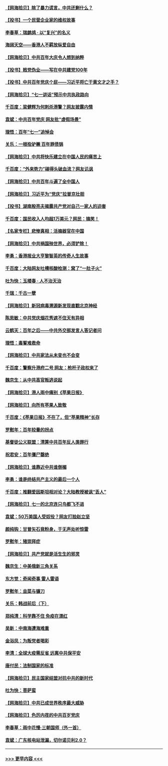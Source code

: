 #### [【网海拾贝】除了暴力谎言，中共还剩什么？](../pages/nsc993/n13071082.md?t=07070651) 
#### [【投书】一个民营企业家的维权故事](../pages/nsc993/n13070932.md?t=07070651) 
#### [李春草：瑞鹧鸪 · 以“复兴”的名义](../pages/nsc993/n13069984.md?t=07070651) 
#### [海阔天空——香港人不羁放纵爱自由](../pages/nsc993/n13069407.md?t=07070651) 
#### [【网海拾贝】中共百年大庆令人想到纳粹](../pages/nsc993/n13068483.md?t=07070651) 
#### [【投书】贱党伪业——写在中共建党100年](../pages/nsc993/n13067843.md?t=07070651) 
#### [【投书】中共百年党庆个屁——习近平将亡于黄文才之手？](../pages/nsc993/n13067425.md?t=07070651) 
#### [【网海拾贝】“七一讲话”预示中共执政路向](../pages/nsc993/n13066434.md?t=07070651) 
#### [千百度：梁健辉为何刺杀港警？网友披露内情](../pages/nsc993/n13066979.md?t=07070651) 
#### [袁斌：中共百年党庆 网友批“虚假场景”](../pages/nsc993/n13066385.md?t=07070651) 
#### [理悟：百年“七一”追悼会](../pages/nsc993/n13066106.md?t=07070651) 
#### [关乐：一根拴驴橛 百年罪债锅](../pages/nsc993/n13066089.md?t=07070651) 
#### [【网海拾贝】中共将快乐建立在中国人民的痛苦上](../pages/nsc993/n13064939.md?t=07070651) 
#### [千百度：“外来势力”碰得头破血流？网友讥讽](../pages/nsc993/n13064878.md?t=07070651) 
#### [【网海拾贝】中共百年斗遍了全中国人](../pages/nsc993/n13060020.md?t=07070651) 
#### [【网海拾贝】习近平为“党庆”拉普京壮胆](../pages/nsc993/n13057781.md?t=07070651) 
#### [【投书】湖南殷亮夫揭露共产党对自己一家人的迫害](../pages/nsc993/n13057744.md?t=07070651) 
#### [千百度：国民收入人均超1万美元？网民：搞笑！](../pages/nsc993/n13057692.md?t=07070651) 
#### [【名家专栏】悲惨真相：活摘器官在中国](../pages/nsc993/n13056611.md?t=07070651) 
#### [【网海拾贝】中共祸国殃世界，必须铲除！](../pages/nsc993/n13056011.md?t=07070651) 
#### [李勇：香港报业大亨黎智英的传奇人生故事](../pages/nsc993/n13055258.md?t=07070651) 
#### [千百度：大陆网友吐槽核酸检测：窝了“一肚子火”](../pages/nsc993/n13055194.md?t=07070651) 
#### [吐为快：玉楼春 · 人不治天治](../pages/nsc993/n13054028.md?t=07070651) 
#### [千瑞：千古一孽](../pages/nsc993/n13054016.md?t=07070651) 
#### [【网海拾贝】新冠病毒溯源新发现直戳北京神经](../pages/nsc993/n13052425.md?t=07070651) 
#### [陈思敏：中共党庆烟花秀遮不住天有异相](../pages/nsc993/n13052020.md?t=07070651) 
#### [云鹤天：百年之后——中共外交部发言人答记者问](../pages/nsc993/n13051604.md?t=07070651) 
#### [理悟：毒誓难救命](../pages/nsc993/n13051601.md?t=07070651) 
#### [【网海拾贝】中共家法从未变也不会变](../pages/nsc993/n13050366.md?t=07070651) 
#### [千百度：警察升港府二号 网友：枪杆子政权来了](../pages/nsc993/n13050261.md?t=07070651) 
#### [魏京生：从中共高官叛逃说起](../pages/nsc993/n13048997.md?t=07070651) 
#### [【网海拾贝】港人雨中痛别《苹果日报》](../pages/nsc993/n13048941.md?t=07070651) 
#### [【网海拾贝】向所有苹果人致敬](../pages/nsc993/n13046795.md?t=07070651) 
#### [千百度：《苹果日报》不在了，但“苹果精神”长存](../pages/nsc993/n13046703.md?t=07070651) 
#### [罗慰年：百年较量的拐点](../pages/nsc993/n13046542.md?t=07070651) 
#### [基督徒公义联盟：清算中共百年反人类罪行](../pages/nsc993/n13046499.md?t=07070651) 
#### [祝君安：百年僵尸罄绝](../pages/nsc993/n13045595.md?t=07070651) 
#### [【网海拾贝】谁靠近中共谁倒楣](../pages/nsc993/n13044667.md?t=07070651) 
#### [李勇：谁是终结共产主义的最后一个人](../pages/nsc993/n13044397.md?t=07070651) 
#### [千百度：推翻爱因斯坦相对论？大陆教授被讽“丢人”](../pages/nsc993/n13043908.md?t=07070651) 
#### [【网海拾贝】七一的北京连只鸟都飞不进](../pages/nsc993/n13041377.md?t=07070651) 
#### [袁斌：50万美国人受奴役？网友打脸赵立坚](../pages/nsc993/n13041330.md?t=07070651) 
#### [颜纯钩：甘冒矢石竟粉身，于无声处听惊雷](../pages/nsc993/n13041140.md?t=07070651) 
#### [罗慰年：猪崇拜症](../pages/nsc993/n13041071.md?t=07070651) 
#### [【网海拾贝】共产党就是活生生的邪灵](../pages/nsc993/n13036627.md?t=07070651) 
#### [魏京生：中美俄新三角关系](../pages/nsc993/n13035986.md?t=07070651) 
#### [东方觉：奇闻奇事 雷人雷语](../pages/nsc993/n13035878.md?t=07070651) 
#### [罗慰年：韭菜与镰刀](../pages/nsc993/n13034374.md?t=07070651) 
#### [关乐：韩战前后（下）](../pages/nsc993/n13034113.md?t=07070651) 
#### [郑纯清：科学靠不住 免疫在漂红](../pages/nsc993/n13034093.md?t=07070651) 
#### [吴新：中南海遭海难重](../pages/nsc993/n13034084.md?t=07070651) 
#### [金浴凤：为叛党者喝彩](../pages/nsc993/n13034058.md?t=07070651) 
#### [李清：全球大疫需反省 远离中共保平安](../pages/nsc993/n13033784.md?t=07070651) 
#### [唐付民：法制国家的标准](../pages/nsc993/n13032944.md?t=07070651) 
#### [【网海拾贝】民主国家结盟对抗中共的新时代](../pages/nsc993/n13031717.md?t=07070651) 
#### [吐为快：菩萨蛮](../pages/nsc993/n13030033.md?t=07070651) 
#### [【网海拾贝】中共已成世界秩序最大威胁](../pages/nsc993/n13028138.md?t=07070651) 
#### [【网海拾贝】色厉内荏的中共百岁党庆](../pages/nsc993/n13025582.md?t=07070651) 
#### [李春草：雨中花慢‧三朝国师（外一首）](../pages/nsc993/n13025567.md?t=07070651) 
#### [袁斌：广东核电站泄漏，切尔诺贝利2.0？](../pages/nsc993/n13025475.md?t=07070651) 

----
#### [ >>> 更早内容 <<< ](../indexes/nsc993-earlier.md)
